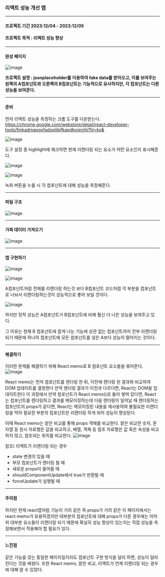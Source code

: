 ### 리액트 성능 개선 앱

<hr>

#### 프로젝트 기간 2023:12/04 - 2023:12/05
#### 프로젝트 목적 : 리액트 성능 향상
<hr>

#### 완성 페이지

![image](https://github.com/banghogu/react-performance-app/assets/132210541/ad6ae661-7a3e-4616-829d-e700babf3b27)



**프로젝트 설명 : jsonplaceholder를 이용하여 fake data를 받아오고, 이를 보여주는 왼쪽의 A컴포넌트와 오른쪽의 B컴포넌트는 기능적으로 유사하지만, 각 컴포넌트는 다른 성능을 보여준다.**
<hr>

#### 준비


먼저 리액트 성능을 측정하는 크롬 도구를 다운받는다.
https://chrome.google.com/webstore/detail/react-developer-tools/fmkadmapgofadopljbjfkapdkoienihi?hl=ko&

![image](https://github.com/banghogu/react-performance-app/assets/132210541/fee541a8-7131-4b1f-958f-850a1ae530d9)


도구 설정 중 highlight에 체크하면 현재 리렌더링 되는 요소가 어떤 요소인지 표시해준다.

![image](https://github.com/banghogu/react-performance-app/assets/132210541/a1c990f9-fd5f-45b7-b8a6-c19d6b06d76f)

![image](https://github.com/banghogu/react-performance-app/assets/132210541/80e6c1b6-782b-4941-8960-0c4f89b3d048)


녹화 버튼을 누를 시 각 컴포넌트에 대해 성능을 측정해준다.

<hr>

#### 파일 구조 
![image](https://github.com/banghogu/react-performance-app/assets/132210541/8f542931-ab55-4147-8149-f49b09236285)



<hr>

#### 가짜 데이터 가져오기
![image](https://github.com/banghogu/react-performance-app/assets/132210541/c0def604-7569-4353-be5c-d1a3f25c839f)


<hr>

#### 앱 구현하기
![image](https://github.com/banghogu/react-performance-app/assets/132210541/ee0454b8-a088-411d-ae6c-13fefe94f3cb)

![image](https://github.com/banghogu/react-performance-app/assets/132210541/cb0b255e-1195-483a-8d0c-5676cfeeafea)

A컴포넌트처럼 전체를 리랜더링 하는것 보다 B컴포넌트 코드처럼 각 부분을 컴포넌트로 나눠서 리랜더링하는것이 성능적으로 좋아 보일 것이다.

![image](https://github.com/banghogu/react-performance-app/assets/132210541/02197aff-b4b4-4e6b-bca9-d12637d5e0fb)

하지만 정작 성능은 A컴포넌트가 B컴포넌트에 비해 훨신 더 나은 성능을 보여주고 있다.

그 이유는 현재 B 컴포넌트에 잘게 나눈 기능에 상관 없는 컴포넌트까지 전부 리랜더링 되기 때문에 하나의 컴포넌트에 모든 컴포넌트를 넣은 A보다 성능이 떨어지는 것이다.

<hr>

#### 해결하기
이러한 문제를 해결하기 위해 React.memo로 B 컴포넌트 요소들을 묶어준다.
![image](https://github.com/banghogu/react-performance-app/assets/132210541/b9410149-8f5b-43f6-b551-06f63b1f9037)


React memo는 먼저 컴포넌트를 렌더링 한 뒤, 이전에 렌더링 된 결과와 비교하여 DOM 업데이트를 결정한다 만약 렌더링 결과가 이전과 다르다면, React는 DOM을 업데이트한다 
이 과정에서 만약 컴포넌트가 React.memo()로 둘러 쌓여 있다면, React는 컴포넌트를 렌더링하고 결과를 메모이징하는데 다음 렌더링이 일어날 때 렌더링하는 컴포넌트의 props가 같다면, React는 메모이징된 내용을 재사용하여 불필요한 리랜더링을 막아 필요한 부분의 컴포넌트만 리랜더링 하게 되어 성능이 향상된다.

이때 React memo는 얕은 비교를 통해 props 객체를 비교한다.
얕은 비교란 숫자, 문자열 등 원시 자료형은 값을 비교하고, 배열, 객체 등 참조 자료형은 값 혹은 속성을 비교하지 않고, 참조되는 위치를 비교한다.
![image](https://github.com/banghogu/react-performance-app/assets/132210541/e0ae6b5a-5b3e-41ce-b48f-7faf42c743fc)


참조) 리액트가 리렌더링 되는 경우
- state 변경이 있을 때 
- 부모 컴포넌트가 렌더링 될 때
- 새로운 props이 들어올 때 
- shouldComponentUpdate에서 true가 반환될 때 
- forceUpdate가 실행될 때 



<hr>

#### 주의점
하지만 현재 react앱처럼 기능이 거의 같은 즉 props가 거의 같은 이 페이지에서는 react memo가 유용하겠지만 대부분의 컴포넌트에 대해 props가 다른 경우에는 어차피 대부분 요소들이 리랜더링 되기 때문에 확실히 성능 향상이 있는지는 직접 성능을 측정해보면서 적용해야 할 필요가 있다.


<hr>

#### 느낀점
같은 기능을 갖는 동일한 페이지일지라도 컴포넌트 구현 방식을 달리 하면, 성능이 달라진다는 것을 배웠다. 또한 React memo, 얕은 비교, 리액트가 언제 리렌더링 되는 경우에 대해 알 수 있었다.

